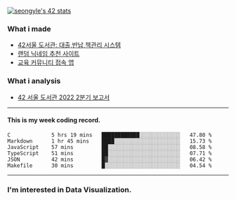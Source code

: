 [![seongyle's 42 stats](https://badge42.vercel.app/api/v2/cl260u6td000609l4p4inxynw/stats?cursusId=21&coalitionId=86)](https://github.com/JaeSeoKim/badge42)

### What i made
- [42서울 도서관: 대출,반납,책관리 시스템](https://42library.kr/)
- [랜덤 닉네임 추천 사이트](https://yeonseong-lee.github.io/random-nickname-website/)
- [교육 커뮤니티 접속 앱](https://github.com/YeonSeong-Lee/HufsLifeAcademy_app)


### What i analysis
- [42 서울 도서관 2022 2분기 보고서](https://rpubs.com/yeonseong/jiphyeonjeon_2022_2Q)
---

#### This is my week coding record.

<!--START_SECTION:waka-->

```text
C             5 hrs 19 mins   ████████████░░░░░░░░░░░░░   47.80 %
Markdown      1 hr 45 mins    ████░░░░░░░░░░░░░░░░░░░░░   15.73 %
JavaScript    57 mins         ██░░░░░░░░░░░░░░░░░░░░░░░   08.58 %
TypeScript    51 mins         ██░░░░░░░░░░░░░░░░░░░░░░░   07.71 %
JSON          42 mins         █▓░░░░░░░░░░░░░░░░░░░░░░░   06.42 %
Makefile      30 mins         █░░░░░░░░░░░░░░░░░░░░░░░░   04.54 %
```

<!--END_SECTION:waka-->
--- 

### I'm interested in Data Visualization.



<!--
**YeonSeong-Lee/YeonSeong-Lee** is a ✨ _special_ ✨ repository because its `README.md` (this file) appears on your GitHub profile.

Here are some ideas to get you started:

- 🔭 I’m currently working on ...
- 🌱 I’m currently learning ...
- 👯 I’m looking to collaborate on ...
- 🤔 I’m looking for help with ...
- 💬 Ask me about ...
- 📫 How to reach me: ...
- 😄 Pronouns: ...
- ⚡ Fun fact: ...
-->
